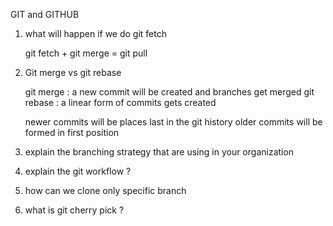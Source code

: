GIT and GITHUB

1) what will happen if we do git fetch

	git fetch + git merge = git pull
	
2) Git merge vs git rebase

	git merge : a new commit will be created and branches get merged
	git rebase : a linear form of commits gets created
	
	newer commits will be places last in the git history
	older commits will be formed in first position

3) explain the branching strategy that are using in your organization

4) explain the git workflow ?

5) how can we clone only specific branch

6) what is git cherry pick ?